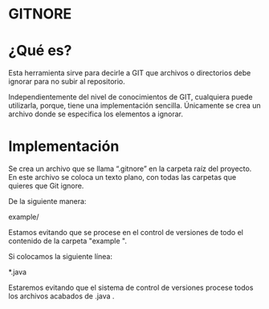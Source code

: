 # GITNORE 
# ¿Qué es?
Esta herramienta sirve para decirle a GIT que archivos o directorios debe ignorar para no subir al repositorio.

Independientemente del nivel de conocimientos de GIT, cualquiera puede utilizarla, porque, tiene una implementación sencilla. Únicamente se crea un archivo donde se especifica los elementos a ignorar.

# Implementación 

Se crea un archivo que se llama “.gitnore” en la carpeta raíz del proyecto. En este archivo se coloca un texto plano, con todas las carpetas que quieres que Git ignore.

De la siguiente manera:

example/

Estamos evitando que se procese en el control de versiones de todo el contenido de la carpeta "example ".

Si colocamos la siguiente línea:

*.java

Estaremos evitando que el sistema de control de versiones procese todos los archivos acabados de .java .
